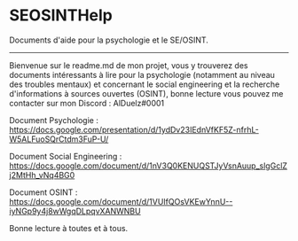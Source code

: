 # SEOSINTHelp
Documents  d'aide pour la psychologie et le SE/OSINT.

_____________________________________________________________________________________________________________

Bienvenue sur le readme.md de mon projet, vous y trouverez des documents intéressants à lire pour la psychologie (notamment au niveau des troubles mentaux) et concernant le social engineering et la recherche d'informations à sources ouvertes (OSINT), bonne lecture vous pouvez me contacter sur mon Discord : AlDuelz#0001

Document Psychologie : https://docs.google.com/presentation/d/1ydDv23IEdnVfKF5Z-nfrhL-W5ALFuoSQrCtdm3FuP-U/

Document Social Engineering : https://docs.google.com/document/d/1nV3Q0KENUQSTJyVsnAuup_slgGclZj2MtHh_vNq4BG0

Document OSINT : https://docs.google.com/document/d/1VUIfQOsVKEwYnnU--iyNGp9y4j8wWgqDLpqvXANWNBU

Bonne lecture à toutes et à tous.
